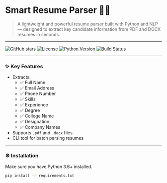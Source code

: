 # Smart Resume Parser 🧠📄

> A lightweight and powerful resume parser built with Python and NLP — designed to extract key candidate information from PDF and DOCX resumes in seconds.

---

[![GitHub stars](https://img.shields.io/github/stars/SRIKANTH5777/smart-resume-parser.svg)](https://github.com/SRIKANTH5777/smart-resume-parser/stargazers)
[![License](https://img.shields.io/github/license/SRIKANTH5777/smart-resume-parser.svg)](https://github.com/SRIKANTH5777/smart-resume-parser/blob/main/LICENSE)
[![Python Version](https://img.shields.io/pypi/pyversions/Django.svg)](https://python.org)
[![Build Status](https://img.shields.io/badge/build-passing-brightgreen)](#)

---

### ✨ Key Features

- Extracts:
  - ✅ Full Name
  - ✅ Email Address
  - ✅ Phone Number
  - ✅ Skills
  - ✅ Experience
  - ✅ Degree
  - ✅ College Name
  - ✅ Designation
  - ✅ Company Names
- Supports `.pdf` and `.docx` files
- CLI tool for batch parsing resumes

---

### ⚙️ Installation

Make sure you have Python 3.6+ installed.

```bash
pip install -r requirements.txt
